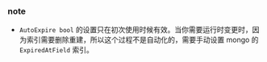 ### note

- `AutoExpire bool` 的设置只在初次使用时候有效。当你需要运行时变更时，因为索引需要删除重建，所以这个过程不是自动化的，需要手动设置 mongo 的 `ExpiredAtField` 索引。
